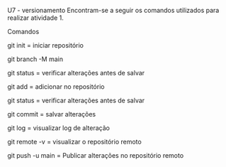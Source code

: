 U7 - versionamento 
Encontram-se a seguir os comandos utilizados para realizar atividade 1.

Comandos 

git init = iniciar repositório

git branch -M main

git status = verificar alterações antes de salvar

git add = adicionar no repositório 

git status = verificar alterações antes de salvar

git commit = salvar alterações

git log = visualizar log de alteração

git remote -v = visualizar o repositório remoto

git push -u main = Publicar alterações no repositório remoto
